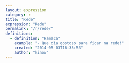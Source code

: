 ```yaml
---
layout: expression
category: r
title: "Rede"
expression: "Rede"
permalink: "/r/rede/"
definitions:
  - definition: "Hamaca"
    example: "- Que dia gostoso para ficar na rede!"
    created: "2014-05-03T16:35:53"
    author: "kinow"
---
```

